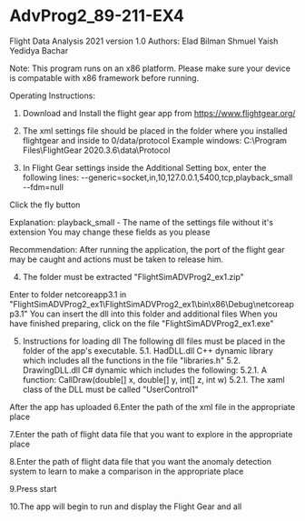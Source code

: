 # AdvProg2_89-211-EX4

Flight Data Analysis 2021 version 1.0 Authors: Elad Bilman Shmuel Yaish Yedidya Bachar

Note: This program runs on an x86 platform. Please make sure your device is compatable with x86 framework before running.

Operating Instructions:

1. Download and Install the flight gear app from https://www.flightgear.org/

2. The xml settings file should be placed in the folder where you installed flightgear and inside to 0/data/protocol 
Example windows: C:\Program Files\FlightGear 2020.3.6\data\Protocol

3. In Flight Gear settings inside the Additional Setting box, enter the following lines:
--generic=socket,in,10,127.0.0.1,5400,tcp,playback_small 
--fdm=null

Click the fly button

Explanation: playback_small - The name of the settings file without it's extension You may change these fields as you please

Recommendation: After running the application, the port of the flight gear may be caught and actions must be taken to release him.

4. The folder must be extracted    "FlightSimADVProg2_ex1.zip"

Enter to folder netcoreapp3.1 in   "FlightSimADVProg2_ex1\FlightSimADVProg2_ex1\bin\x86\Debug\netcoreapp3.1"
You can insert the dll into this folder
and additional files
When you have finished preparing, click on the file  "FlightSimADVProg2_ex1.exe"

5. Instructions for loading dll
The following dll files must be placed in the folder of the app's executable. 
5.1. HadDLL.dll C++ dynamic library which includes all the functions in the file "libraries.h" 
5.2. DrawingDLL.dll C# dynamic which includes the following: 
5.2.1. A function: CallDraw(double[] x, double[] y, int[] z, int w) 
5.2.1. The xaml class of the DLL must be called "UserControl1"

After the app has uploaded
6.Enter the path of the xml file in the appropriate place 

7.Enter the path of flight data file that you want to explore in the appropriate place 

8.Enter the path of flight data file that you want the anomaly detection system to learn to make a comparison in the appropriate place 

9.Press start

10.The app will begin to run and display the Flight Gear and all 
